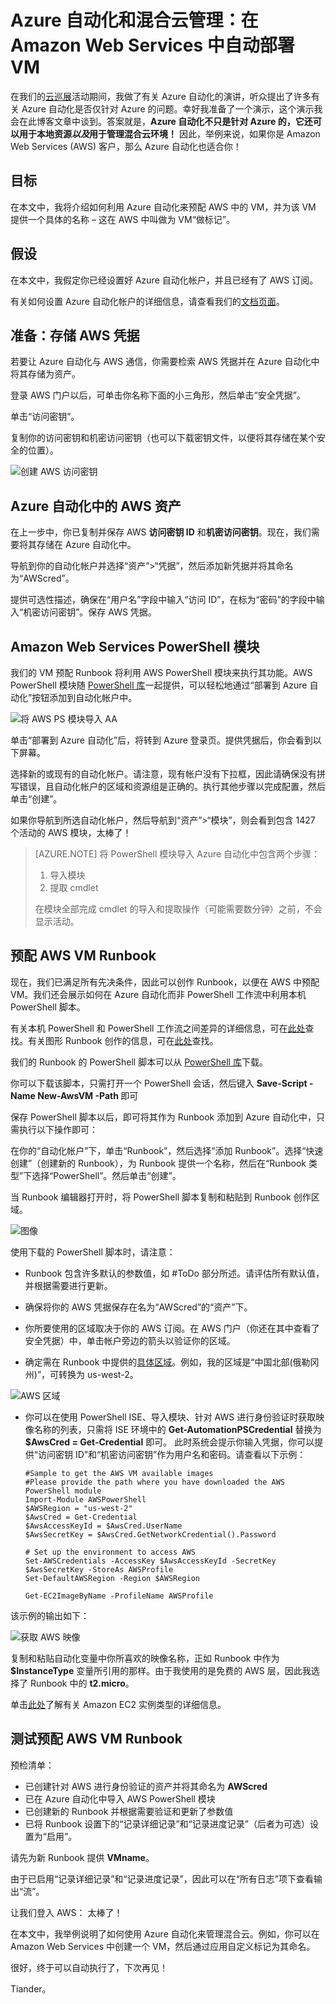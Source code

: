 <properties
   pageTitle="Azure 自动化和混合云管理：在 Amazon Web Services 中自动部署 VM"
   description="Azure 自动化和混合云管理：在 Amazon Web Services 中自动部署 VM"
   services="automation"
   documentationCenter=""
   authors="tiander"
   manager="stevenka"
   editor="" />
<tags
   ms.service="automation"
   ms.date="02/01/2016"
   wacn.date="03/22/2016" />

# Azure 自动化和混合云管理：在 Amazon Web Services 中自动部署 VM

在我们的[云巡展](https://microsoftcloudroadshow.com/cities)活动期间，我做了有关 Azure 自动化的演讲，听众提出了许多有关 Azure 自动化是否仅针对 Azure 的问题。幸好我准备了一个演示，这个演示我会在此博客文章中谈到。答案就是，**Azure 自动化不只是针对 Azure 的，它还可以用于本地资源*以及*用于管理混合云环境！** 因此，举例来说，如果你是 Amazon Web Services (AWS) 客户，那么 Azure 自动化也适合你！

## 目标

在本文中，我将介绍如何利用 Azure 自动化来预配 AWS 中的 VM，并为该 VM 提供一个具体的名称 – 这在 AWS 中叫做为 VM“做标记”。

## 假设

在本文中，我假定你已经设置好 Azure 自动化帐户，并且已经有了 AWS 订阅。

有关如何设置 Azure 自动化帐户的详细信息，请查看我们的[文档页面](/documentation/articles/automation-configuring)。

## 准备：存储 AWS 凭据

若要让 Azure 自动化与 AWS 通信，你需要检索 AWS 凭据并在 Azure 自动化中将其存储为资产。

登录 AWS 门户以后，可单击你名称下面的小三角形，然后单击“安全凭据”。


单击“访问密钥”。


复制你的访问密钥和机密访问密钥（也可以下载密钥文件，以便将其存储在某个安全的位置）。

![创建 AWS 访问密钥](./media/automation-aws-deployment/81ca1d36-2814-478b-858f-8346f2a28211.png "创建 AWS 访问密钥")

## Azure 自动化中的 AWS 资产

在上一步中，你已复制并保存 AWS **访问密钥 ID** 和**机密访问密钥**。现在，我们需要将其存储在 Azure 自动化中。

导航到你的自动化帐户并选择“资产”>“凭据”，然后添加新凭据并将其命名为“AWScred”。


提供可选性描述，确保在“用户名”字段中输入“访问 ID”，在标为“密码”的字段中输入“机密访问密钥”。保存 AWS 凭据。

## Amazon Web Services PowerShell 模块

我们的 VM 预配 Runbook 将利用 AWS PowerShell 模块来执行其功能。AWS PowerShell 模块随 [PowerShell 库](http://www.powershellgallery.com/packages/AWSPowerShell)一起提供，可以轻松地通过“部署到 Azure 自动化”按钮添加到自动化帐户中。

![将 AWS PS 模块导入 AA](./media/automation-aws-deployment/daa07d22-0464-4ec2-8c85-35525f95e5e4.png "将 AWS PS 模块导入 AA")

单击“部署到 Azure 自动化”后，将转到 Azure 登录页。提供凭据后，你会看到以下屏幕。


选择新的或现有的自动化帐户。请注意，现有帐户没有下拉框，因此请确保没有拼写错误，且自动化帐户的区域和资源组是正确的。执行其他步骤以完成配置，然后单击“创建”。

如果你导航到所选自动化帐户，然后导航到“资产”>“模块”，则会看到包含 1427 个活动的 AWS 模块，太棒了！

>[AZURE.NOTE] 将 PowerShell 模块导入 Azure 自动化中包含两个步骤：
>
> 1.  导入模块
> 2.  提取 cmdlet
>
>在模块全部完成 cmdlet 的导入和提取操作（可能需要数分钟）之前，不会显示活动。

## 预配 AWS VM Runbook

现在，我们已满足所有先决条件，因此可以创作 Runbook，以便在 AWS 中预配 VM。我们还会展示如何在 Azure 自动化而非 PowerShell 工作流中利用本机 PowerShell 脚本。

有关本机 PowerShell 和 PowerShell 工作流之间差异的详细信息，可在[此处](https://azure.microsoft.com/blog/announcing-powershell-script-support-azure-automation-2)查找。有关图形 Runbook 创作的信息，可在[此处](https://azure.microsoft.com/blog/azure-automation-graphical-and-textual-runbook-authoring)查找。

我们的 Runbook 的 PowerShell 脚本可以从 [PowerShell 库](https://www.powershellgallery.com/packages/New-AwsVM/DisplayScript)下载。

你可以下载该脚本，只需打开一个 PowerShell 会话，然后键入 **Save-Script -Name New-AwsVM -Path <path>** 即可

保存 PowerShell 脚本以后，即可将其作为 Runbook 添加到 Azure 自动化中，只需执行以下操作即可：

在你的“自动化帐户”下，单击“Runbook”，然后选择“添加 Runbook”。选择“快速创建”（创建新的 Runbook），为 Runbook 提供一个名称，然后在“Runbook 类型”下选择“PowerShell”。然后单击“创建”。



当 Runbook 编辑器打开时，将 PowerShell 脚本复制和粘贴到 Runbook 创作区域。

![图像](./media/automation-aws-deployment/7e13addf-cae3-49a5-9d6c-28aa0b7263f4.png "图像")

使用下载的 PowerShell 脚本时，请注意：

-   Runbook 包含许多默认的参数值，如 #ToDo 部分所述。请评估所有默认值，并根据需要进行更新。
-   确保将你的 AWS 凭据保存在名为“AWScred”的“资产”下。
-   你所要使用的区域取决于你的 AWS 订阅。在 AWS 门户（你还在其中查看了安全凭据）中，单击帐户旁边的箭头以验证你的区域。



-   确定需在 Runbook 中提供的[具体区域](http://docs.aws.amazon.com/powershell/latest/userguide/pstools-installing-specifying-region.html)。例如，我的区域是“中国北部(俄勒冈州)”，可转换为 us-west-2。

![AWS 区域](./media/automation-aws-deployment/3ee8065d-0480-4c78-a2e3-6062653e9cb6.png "AWS 区域")

-   你可以在使用 PowerShell ISE、导入模块、针对 AWS 进行身份验证时获取映像名称的列表，只需将 ISE 环境中的 **Get-AutomationPSCredential** 替换为 **$AwsCred = Get-Credential** 即可。 此时系统会提示你输入凭据，你可以提供“访问密钥 ID”和“机密访问密钥”作为用户名和密码。请查看以下示例：


		#Sample to get the AWS VM available images
		#Please provide the path where you have downloaded the AWS PowerShell module
		Import-Module AWSPowerShell
		$AWSRegion = "us-west-2"
		$AwsCred = Get-Credential
		$AwsAccessKeyId = $AwsCred.UserName
		$AwsSecretKey = $AwsCred.GetNetworkCredential().Password
		
		# Set up the environment to access AWS
		Set-AWSCredentials -AccessKey $AwsAccessKeyId -SecretKey $AwsSecretKey -StoreAs AWSProfile
		Set-DefaultAWSRegion -Region $AWSRegion
		
		Get-EC2ImageByName -ProfileName AWSProfile 


该示例的输出如下：

![获取 AWS 映像](./media/automation-aws-deployment/1b1b0e9f-1af0-471c-9f5e-43f4bb29f4ed.png "获取 AWS 映像")

复制和粘贴自动化变量中你所喜欢的映像名称，正如 Runbook 中作为 **$InstanceType** 变量所引用的那样。由于我使用的是免费的 AWS 层，因此我选择了 Runbook 中的 **t2.micro**。

单击[此处](https://aws.amazon.com/ec2/instance-types)了解有关 Amazon EC2 实例类型的详细信息。

## 测试预配 AWS VM Runbook

预检清单：

-   已创建针对 AWS 进行身份验证的资产并将其命名为 **AWScred**
-   已在 Azure 自动化中导入 AWS PowerShell 模块
-   已创建新的 Runbook 并根据需要验证和更新了参数值
-   已将 Runbook 设置下的“记录详细记录”和“记录进度记录”（后者为可选）设置为“启用”。

请先为新 Runbook 提供 **VMname**。

 

由于已启用“记录详细记录”和“记录进度记录”，因此可以在“所有日志”项下查看输出“流”。

 
让我们登入 AWS：
太棒了！

在本文中，我举例说明了如何使用 Azure 自动化来管理混合云。例如，你可以在 Amazon Web Services 中创建一个 VM，然后通过应用自定义标记为其命名。

很好，终于可以自动执行了，下次再见！

Tiander。

<!---HONumber=Mooncake_0307_2016-->
